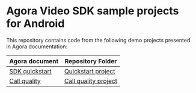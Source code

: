 # Agora Video SDK sample projects for Android

This repository contains code from the following demo projects presented in Agora documentation:

| Agora document | Repository Folder |
|----------|--------|
| [SDK quickstart](https://docs.agora.io/en/video-calling/get-started/get-started-sdk?platform=android) |  [Quickstart project](./get-started-sdk) |
| [Call quality](https://docs.agora.io/en/video-calling/develop/ensure-channel-quality?platform=android) | [Call quality project](./ensure-channel-quality) |
